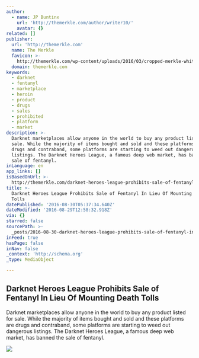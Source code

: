 ```yaml
---
author:
  - name: JP Buntinx
    url: 'http://themerkle.com/author/writer10/'
    avatar: {}
related: []
publisher:
  url: 'http://themerkle.com'
  name: The Merkle
  favicon: >-
    http://themerkle.com/wp-content/uploads/2016/03/cropped-merkle-white-1-192x192.png
  domain: themerkle.com
keywords:
  - darknet
  - fentanyl
  - marketplace
  - heroin
  - product
  - drugs
  - sales
  - prohibited
  - platform
  - market
description: >-
  Darknet marketplaces allow anyone in the world to buy any product listed for
  sale. While the majority of items bought and sold and these platforms are
  drugs and contraband, some platforms are starting to weed out dangerous
  listings. The Darknet Heroes League, a famous deep web market, has banned the
  sale of fentanyl.
inLanguage: en
app_links: []
isBasedOnUrl: >-
  http://themerkle.com/darknet-heroes-league-prohibits-sale-of-fentanyl-in-lieu-of-mounting-death-tolls/
title: >-
  Darknet Heroes League Prohibits Sale of Fentanyl In Lieu Of Mounting Death
  Tolls
datePublished: '2016-08-30T05:37:34.640Z'
dateModified: '2016-08-29T12:58:32.918Z'
via: {}
starred: false
sourcePath: >-
  _posts/2016-08-30-darknet-heroes-league-prohibits-sale-of-fentanyl-in-lieu-of.md
inFeed: true
hasPage: false
inNav: false
_context: 'http://schema.org'
_type: MediaObject

---
```

<article style=""><h1>Darknet Heroes League Prohibits Sale of Fentanyl In Lieu Of Mounting Death Tolls</h1><p>Darknet marketplaces allow anyone in the world to buy any product listed for sale. While the majority of items bought and sold and these platforms are drugs and contraband, some platforms are starting to weed out dangerous listings. The Darknet Heroes League, a famous deep web market, has banned the sale of fentanyl.</p><img src="http://themerkle.com/wp-content/uploads/2016/08/shutterstock_250781662.jpg" /></article>